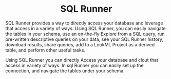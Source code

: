 
<center><h1>SQL Runner </h1></center>


SQL Runner provides a way to directly access your database and leverage that access in a variety of ways. Using SQL Runner, you can easily navigate the tables in your schema, use an on-the-fly Explore from a SQL query, run pre-written descriptive queries on your data, see your SQL Runner history, download results, share queries, add to a LookML Project as a derived table, and perform other useful tasks.


Using SQL Runner you can directly Access your database and clout that access in variety of ways. In sql Runner you can easily set up the connection, and navigate the tables under your schema.  
<!--stackedit_data:
eyJoaXN0b3J5IjpbNzM1MDI3OTEsLTUxMTYyNTM4N119
-->
